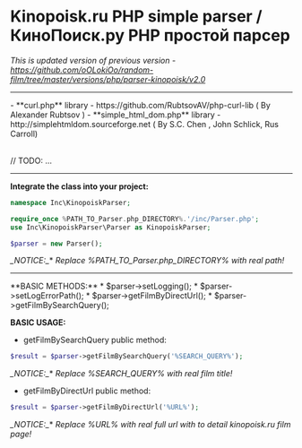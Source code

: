 # Kinopoisk.ru PHP simple parser / КиноПоиск.ру PHP простой парсер

_This is updated version of previous version - https://github.com/oOLokiOo/random-film/tree/master/versions/php/parser-kinopoisk/v2.0_


<hr />
- **curl.php** library - https://github.com/RubtsovAV/php-curl-lib ( By Alexander Rubtsov <RubtsovAV@gmail.com> )
- **simple_html_dom.php** library - http://simplehtmldom.sourceforge.net ( By S.C. Chen <me578022@gmail.com>, John Schlick, Rus Carroll)

<br />// TODO: ...
<hr />


**Integrate the class into your project:**
```php
namespace Inc\KinopoiskParser;

require_once %PATH_TO_Parser.php_DIRECTORY%.'/inc/Parser.php';
use Inc\KinopoiskParser\Parser as KinopoiskParser;

$parser = new Parser();
```
**_NOTICE*:_** _Replace %PATH_TO_Parser.php_DIRECTORY% with real path!_



<hr />
**BASIC METHODS:**
* $parser->setLogging();
* $parser->setLogErrorPath();
* $parser->getFilmByDirectUrl();
* $parser->getFilmBySearchQuery();

**BASIC USAGE:**

* getFilmBySearchQuery public method:
```php
$result = $parser->getFilmBySearchQuery('%SEARCH_QUERY%');
```
**_NOTICE*:_** _Replace %SEARCH_QUERY% with real film title!_

* getFilmByDirectUrl public method:
```php
$result = $parser->getFilmByDirectUrl('%URL%');
```
**_NOTICE*:_** _Replace %URL% with real full url with to detail kinopoisk.ru film page!_
